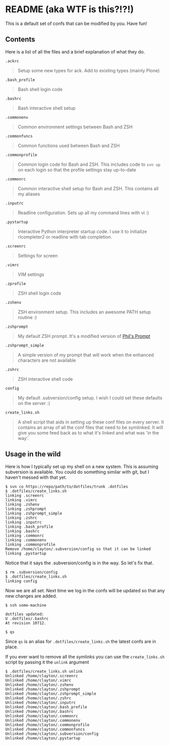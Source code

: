 README (aka WTF is this?!?!)
============================

This is a default set of confs that can be modified by you.  Have fun!

Contents
--------

Here is a list of all the files and a brief explanation of what they do.


`.ackrc`
>    Setup some new types for ack.  Add to existing types (mainly Plone)

`.bash_profile`
>    Bash shell login code

`.bashrc`
>    Bash interactive shell setup

`.commonenv`
>    Common environment settings between Bash and ZSH

`.commonfuncs`
>    Common functions used between Bash and ZSH

`.commonprofile`
>    Common login code for Bash and ZSH.  This includes code to `svn up` on
>    each login so that the profile settings stay up-to-date

`.commonrc`
>    Common interactive shell setup for Bash and ZSH. This contains all my 
>    aliases
   
`.inputrc`
>    Readline configuration.  Sets up all my command lines with vi :)

`.pystartup`
>    Interactive Python interpreter startup code.  I use it to initialize 
>    rlcompleter2 or readline with tab completion.

`.screenrc`
>    Settings for screen

`.vimrc`
>    VIM settings

`.zprofile`
>    ZSH shell login code

`.zshenv`
>    ZSH environment setup.  This includes an awesome PATH setup routine :)

`.zshprompt`
>    My default ZSH prompt.  It's a modified version of [Phil's Prompt](http://aperiodic.net/phil/prompt)

`.zshprompt_simple`
>    A simple version of my prompt that will work when the enhanced
>    characters are not available

`.zshrc`
>    ZSH interactive shell code

`config`
>    My default .subversion/config setup.  I wish I could set these defaults
>    on the server :(

`create_links.sh`
>    A shell script that aids in setting up these conf files on every server.
>    It contains an array of all the conf files that need to be symlinked.  It
>    will give you some feed back as to what it's linked and what was 'in the way'.

Usage in the wild
-----------------

Here is how I typically set up my shell on a new system.  This is assuming
subversion is available.  You could do something similar with git, but I 
haven't messed with that yet.

    $ svn co https://repo/path/to/dotfiles/trunk .dotfiles
    $ .dotfiles/create_links.sh
    linking .screenrc
    linking .vimrc
    linking .zshenv
    linking .zshprompt
    linking .zshprompt_simple
    linking .zshrc
    linking .inputrc
    linking .bash_profile
    linking .bashrc
    linking .commonrc
    linking .commonenv
    linking .commonprofile
    Remove /home/clayton/.subversion/config so that it can be linked
    linking .pystartup

Notice that it says the .subversion/config is in the way.  So let's fix that.

    $ rm .subversion/config
    $ .dotfiles/create_links.sh
    linking config

Now we are all set.  Next time we log in the confs will be updated so that any
new changes are added.

    $ ssh some-machine
    
    dotfiles updated:
    U .dotfiles/.bashrc
    At revision 10712.
    
    $ qs

Since `qs` is an alias for `.dotfiles/create_links.sh` the latest confs are in
place.

If you ever want to remove all the symlinks you can use the `create_links.sh`
script by passing it the `unlink` argument

    $ .dotfiles/create_links.sh unlink
    Unlinked /home/clayton/.screenrc
    Unlinked /home/clayton/.vimrc
    Unlinked /home/clayton/.zshenv
    Unlinked /home/clayton/.zshprompt
    Unlinked /home/clayton/.zshprompt_simple
    Unlinked /home/clayton/.zshrc
    Unlinked /home/clayton/.inputrc
    Unlinked /home/clayton/.bash_profile
    Unlinked /home/clayton/.bashrc
    Unlinked /home/clayton/.commonrc
    Unlinked /home/clayton/.commonenv
    Unlinked /home/clayton/.commonprofile
    Unlinked /home/clayton/.commonfuncs
    Unlinked /home/clayton/.subversion/config
    Unlinked /home/clayton/.pystartup
